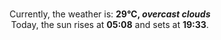 <p  align="center"><br/>Currently, the weather is: <b> 29°C, <i>overcast clouds</i></b></br>Today, the sun rises at <b>05:08</b> and sets at <b>19:33</b>.</p>